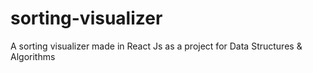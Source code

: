 # sorting-visualizer
A sorting visualizer made in React Js as a project for Data Structures &amp; Algorithms 
